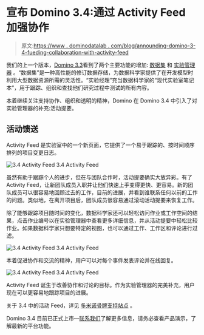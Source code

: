 # 宣布 Domino 3.4:通过 Activity Feed 加强协作

> 原文:[https://www . dominodatalab . com/blog/announding-domino-3-4-fueding-collaboration-with-activity-feed](https://www.dominodatalab.com/blog/announcing-domino-3-4-furthering-collaboration-with-activity-feed)

我们的上一个版本，[Domino 3.3](https://blog.dominodatalab.com/announcing-domino-3-3-datasets-and-experiment-manager/)看到了两个主要功能的增加: [数据集](https://support.dominodatalab.com/hc/en-us/articles/360020125052-Datasets-overview) 和 [实验管理器](https://blog.dominodatalab.com/announcing-domino-3-3-datasets-and-experiment-manager/) 。“数据集”是一种高性能的修订数据存储，为数据科学家提供了在开发模型时利用大型数据资源所需的灵活性。“实验经理”充当数据科学家的“现代实验室笔记本”，用于跟踪、组织和查找他们研究过程中测试的所有内容。

本着继续关注支持协作、组织和透明的精神，Domino 在 Domino 3.4 中引入了对实验管理器的补充:活动提要。

## **活动馈送**

Activity Feed 是实验室中的一个新页面，它提供了一个易于跟踪的、按时间顺序排列的项目变更日志。

![3.4 Activity Feed](../Images/4db22c59c0f2e6b33dd74f4b323db24d.png) 3.4 Activity Feed

虽然有助于跟踪个人的进步，但在与团队合作时，活动提要确实大放异彩。有了 Activity Feed，让新团队成员入职并让他们快速上手变得更快、更容易。新的团队成员可以很容易地回顾过去的工作，目前的进展，并看到谁联系任何以前的工作的问题。类似地，在离开项目后，团队成员很容易通过滚动活动提要来恢复工作。

除了能够跟踪项目随时间的变化，数据科学家还可以轻松访问作业或工作空间的结果，点击作业编号以在实验管理器中查看更多详细信息，并从活动提要中轻松比较作业。如果数据科学家只想要特定的视图，也可以通过工作、工作区和评论进行过滤。

![3.4 Activity Feed](../Images/e60cd0a84d06d35066975e9a67216496.png) 3.4 Activity Feed

本着促进协作和交流的精神，用户可以对每个事件发表评论并在线回复。

![3.4 Activity Feed](../Images/7611ff6d5b7b7864fda37971c983e740.png) 3.4 Activity Feed

Activity Feed 诞生于改善协作和讨论的目标。作为实验管理器的完美补充，用户现在可以更容易地跟踪项目的进展。

关于 3.4 中的活动 Feed，详见 [多米诺骨牌支持站点](https://support.dominodatalab.com/hc/en-us/articles/360001055303#activity) 。

Domino 3.4 目前已正式上市—[联系我们](https://www.dominodatalab.com/contact-us/)了解更多信息，请务必查看产品演示，了解最新的平台功能。